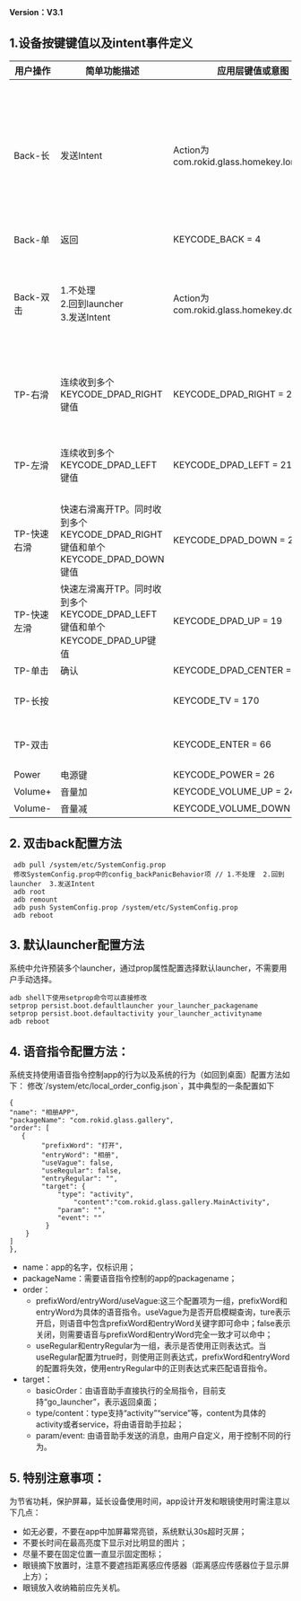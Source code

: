 **Version：V3.1**

<h2 id="1">1.设备按键键值以及intent事件定义</h2>

用户操作  | 简单功能描述 | 应用层键值或意图 | 注释
-------  | ----------- | ------------ | ---
Back-长  | 发送Intent  | Action为  com.rokid.glass.homekey.longpress | 注：被语音助手占用，有语音助手时不可自定义
Back-单  | 返回  | KEYCODE\_BACK = 4 | 
Back-双击  | 1.不处理<br>2.回到launcher<br>3.发送Intent  | Action为  com.rokid.glass.homekey.doubleback | 可由用户配置，配置方法参考下条
TP-右滑  | 连续收到多个<br>KEYCODE\_DPAD\_RIGHT键值  | KEYCODE\_DPAD\_RIGHT = 22 | 应用可接收“连续键值”
TP-左滑  | 连续收到多个<br>KEYCODE\_DPAD\_LEFT键值  | KEYCODE\_DPAD\_LEFT = 21 | 应用可接收“连续键值”
TP-快速右滑  | 快速右滑离开TP。同时收到多个<br>KEYCODE\_DPAD\_RIGHT键值和单个<br>KEYCODE\_DPAD\_DOWN键值  | KEYCODE\_DPAD\_DOWN = 20 | 应用可接收“单次键值”
TP-快速左滑  | 快速左滑离开TP。同时收到多个<br>KEYCODE\_DPAD\_LEFT键值和单个<br>KEYCODE\_DPAD\_UP键值  | KEYCODE\_DPAD\_UP = 19 | 应用可接收“单次键值”
TP-单击 | 确认 | KEYCODE\_DPAD\_CENTER = 23
TP-长按 |  | KEYCODE\_TV = 170 | 用户可自定义
TP-双击 |  | KEYCODE\_ENTER = 66 | 用户可自定义
Power | 电源键 | KEYCODE\_POWER = 26 |
Volume+  | 音量加 | KEYCODE\_VOLUME\_UP = 24 |
Volume- | 音量减 | KEYCODE\_VOLUME\_DOWN = 25 |

<h2 id="2">2. 双击back配置方法</h2>

```
 adb pull /system/etc/SystemConfig.prop
 修改SystemConfig.prop中的config_backPanicBehavior项 // 1.不处理  2.回到launcher  3.发送Intent
 adb root
 adb remount
 adb push SystemConfig.prop /system/etc/SystemConfig.prop
 adb reboot
```

<h2 id="3">3. 默认launcher配置方法</h2>

系统中允许预装多个launcher，通过prop属性配置选择默认launcher，不需要用户手动选择。

```
adb shell下使用setprop命令可以直接修改
setprop persist.boot.defaultlauncher your_launcher_packagename
setprop persist.boot.defaultactivity your_launcher_activityname
adb reboot
```

<h2 id="4">4.	语音指令配置方法：</h2>
系统支持使用语音指令控制app的行为以及系统的行为（如回到桌面）配置方法如下：
修改`/system/etc/local_order_config.json`，其中典型的一条配置如下

```
{
"name": "相册APP",
"packageName": "com.rokid.glass.gallery",
"order": [
   {
        "prefixWord": "打开",
        "entryWord": "相册",
        "useVague": false,
        "useRegular": false,
        "entryRegular": "",
        "target": {
            "type": "activity",
                "content":"com.rokid.glass.gallery.MainActivity",
            "param": "",
            "event": ""
         }
    }
]
},

```

* name：app的名字，仅标识用；
* packageName：需要语音指令控制的app的packagename；
* order：
	* prefixWord/entryWord/useVague:这三个配置项为一组，prefixWord和entryWord为具体的语音指令。useVague为是否开启模糊查询，ture表示开启，则语音中包含prefixWord和entryWord关键字即可命中；false表示关闭，则需要语音与prefixWord和entryWord完全一致才可以命中；
	* useRegular和entryRegular为一组，表示是否使用正则表达式。当useRegular配置为true时，则使用正则表达式，prefixWord和entryWord的配置将失效，使用entryRegular中的正则表达式来匹配语音指令。
* target：
	* basicOrder：由语音助手直接执行的全局指令，目前支持“go_launcher”，表示返回桌面；
	* type/content：type支持“activity”“service”等，content为具体的activity或者service，将由语音助手拉起；
	* param/event: 由语音助手发送的消息，由用户自定义，用于控制不同的行为。

<h2 id="5">5. 特别注意事项：</h2>
为节省功耗，保护屏幕，延长设备使用时间，app设计开发和眼镜使用时需注意以下几点：

* 如无必要，不要在app中加屏幕常亮锁，系统默认30s超时灭屏；
* 不要长时间在最高亮度下显示对比明显的图片；
* 尽量不要在固定位置一直显示固定图标；
* 眼镜摘下放置时，注意不要遮挡距离感应传感器（距离感应传感器位于显示屏上方）；
* 眼镜放入收纳箱前应先关机。

